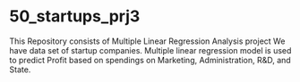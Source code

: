 # 50_startups_prj3
This Repository consists of Multiple Linear Regression Analysis project
We have data set of startup companies. Multiple linear regression model is used to predict Profit based on spendings on Marketing, Administration, R&D, and State.
